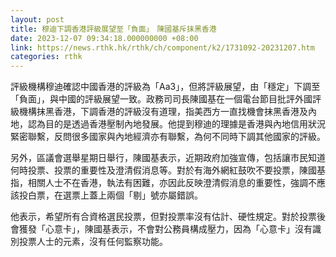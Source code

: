 ```yaml
---
layout: post
title: 穆迪下調香港評級展望至「負面」　陳國基斥抹黑香港
date: 2023-12-07 09:34:18.000000000 +08:00
link: https://news.rthk.hk/rthk/ch/component/k2/1731092-20231207.htm
categories: rthk
---
```


評級機構穆迪確認中國香港的評級為「Aa3」，但將評級展望，由「穩定」下調至「負面」，與中國的評級展望一致。政務司司長陳國基在一個電台節目批評外國評級機構抹黑香港，下調香港的評級沒有道理，指美西方一直找機會抹黑香港及內地，認為目的是透過香港壓制內地發展。他提到穆迪的理據是香港與內地信用狀況緊密聯繫，反問很多國家與內地經濟亦有聯繫，為何不同時下調其他國家的評級。

另外，區議會選舉星期日舉行，陳國基表示，近期政府加強宣傳，包括讓市民知道何時投票、投票的重要性及澄清假消息等。對於有海外網紅鼓吹不要投票，陳國基指，相關人士不在香港，執法有困難，亦因此反映澄清假消息的重要性，強調不應該投白票，在選票上蓋上兩個「剔」號亦屬錯誤。

他表示，希望所有合資格選民投票，但對投票率沒有估計、硬性規定。對於投票後會獲發「心意卡」，陳國基表示，不會對公務員構成壓力，因為「心意卡」沒有識別投票人士的元素，沒有任何監察功能。

